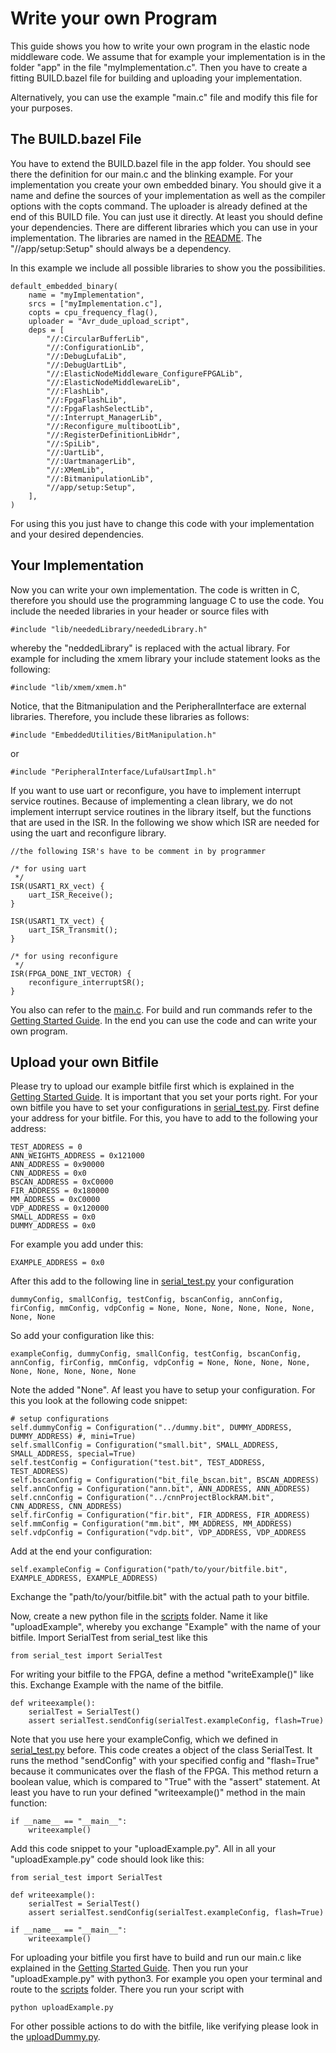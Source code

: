 # Write your own Program

This guide shows you how to write your own program in the elastic node middleware code. 
We assume that for example your implementation is in the folder "app" in the file "myImplementation.c".
Then you have to create a fitting BUILD.bazel file for building and uploading your implementation.

Alternatively, you can use the example "main.c" file and modify this file for your purposes. 

## The BUILD.bazel File

You have to extend the BUILD.bazel file in the app folder. 
You should see there the definition for our main.c and the blinking example.
For your implementation you create your own embedded binary.
You should give it a name and define the sources of your implementation as well as the compiler options with the copts command.
The uploader is already defined at the end of this BUILD file. 
You can just use it directly. 
At least you should define your dependencies.
There are different libraries which you can use in your implementation. 
The libraries are named in the [README](../README.md).
The "//app/setup:Setup" should always be a dependency.

In this example we include all possible libraries to show you the possibilities. 

    default_embedded_binary(
        name = "myImplementation",
        srcs = ["myImplementation.c"],
        copts = cpu_frequency_flag(),
        uploader = "Avr_dude_upload_script",
        deps = [
            "//:CircularBufferLib",
            "//:ConfigurationLib",
            "//:DebugLufaLib",
            "//:DebugUartLib",
            "//:ElasticNodeMiddleware_ConfigureFPGALib",
            "//:ElasticNodeMiddlewareLib",
            "//:FlashLib",
            "//:FpgaFlashLib",
            "//:FpgaFlashSelectLib",
            "//:Interrupt_ManagerLib",
            "//:Reconfigure_multibootLib",
            "//:RegisterDefinitionLibHdr",
            "//:SpiLib",
            "//:UartLib",
            "//:UartmanagerLib",
            "//:XMemLib",
            "//:BitmanipulationLib",
            "//app/setup:Setup",
        ],
    ) 
    
For using this you just have to change this code with your implementation and your desired dependencies.

## Your Implementation

Now you can write your own implementation. 
The code is written in C, therefore you should use the programming language C to use the code.
You include the needed libraries in your header or source files with

    #include "lib/neededLibrary/neededLibrary.h"
    
whereby the "neddedLibrary" is replaced with the actual library. 
For example for including the xmem library your include statement looks as the following:
  
    #include "lib/xmem/xmem.h"
    
Notice, that the Bitmanipulation and the PeripheralInterface are external libraries. 
Therefore, you include these libraries as follows:

    #include "EmbeddedUtilities/BitManipulation.h"
    
or

    #include "PeripheralInterface/LufaUsartImpl.h"
    
If you want to use uart or reconfigure, you have to implement interrupt service routines. 
Because of implementing a clean library, we do not implement interrupt service routines in the library itself, but the functions that are used in the ISR.
In the following we show which ISR are needed for using the uart and reconfigure library. 

    //the following ISR's have to be comment in by programmer
    
    /* for using uart
     */
    ISR(USART1_RX_vect) {
        uart_ISR_Receive();
    }
    
    ISR(USART1_TX_vect) {
        uart_ISR_Transmit();
    }
    
    /* for using reconfigure
     */
    ISR(FPGA_DONE_INT_VECTOR) {
        reconfigure_interruptSR();
    }

You also can refer to the [main.c](../app/main.c). 
For build and run commands refer to the [Getting Started Guide](GettingStartedGuide.md).
In the end you can use the code and can write your own program.  

## Upload your own Bitfile

Please try to upload our example bitfile first which is explained in the [Getting Started Guide](GettingStartedGuide.md).
It is important that you set your ports right. 
For your own bitfile you have to set your configurations in [serial_test.py](../scripts/serial_test.py).
First define your address for your bitfile. 
For this, you have to add to the following your address:

    TEST_ADDRESS = 0
    ANN_WEIGHTS_ADDRESS = 0x121000
    ANN_ADDRESS = 0x90000
    CNN_ADDRESS = 0x0
    BSCAN_ADDRESS = 0xC0000
    FIR_ADDRESS = 0x180000
    MM_ADDRESS = 0xC0000
    VDP_ADDRESS = 0x120000
    SMALL_ADDRESS = 0x0
    DUMMY_ADDRESS = 0x0
    
For example you add under this:

    EXAMPLE_ADDRESS = 0x0
    
After this add to the following line in [serial_test.py](../scripts/serial_test.py) your configuration

    dummyConfig, smallConfig, testConfig, bscanConfig, annConfig, firConfig, mmConfig, vdpConfig = None, None, None, None, None, None, None, None

So add your configuration like this:

    exampleConfig, dummyConfig, smallConfig, testConfig, bscanConfig, annConfig, firConfig, mmConfig, vdpConfig = None, None, None, None, None, None, None, None, None

Note the added "None".
Af least you have to setup your configuration. 
For this you look at the following code snippet:

    # setup configurations
    self.dummyConfig = Configuration("../dummy.bit", DUMMY_ADDRESS, DUMMY_ADDRESS) #, mini=True)
    self.smallConfig = Configuration("small.bit", SMALL_ADDRESS, SMALL_ADDRESS, special=True)
    self.testConfig = Configuration("test.bit", TEST_ADDRESS, TEST_ADDRESS)
    self.bscanConfig = Configuration("bit_file_bscan.bit", BSCAN_ADDRESS)
    self.annConfig = Configuration("ann.bit", ANN_ADDRESS, ANN_ADDRESS)
    self.cnnConfig = Configuration("../cnnProjectBlockRAM.bit", CNN_ADDRESS, CNN_ADDRESS)
    self.firConfig = Configuration("fir.bit", FIR_ADDRESS, FIR_ADDRESS)
    self.mmConfig = Configuration("mm.bit", MM_ADDRESS, MM_ADDRESS)
    self.vdpConfig = Configuration("vdp.bit", VDP_ADDRESS, VDP_ADDRESS
    
Add at the end your configuration: 
    
    self.exampleConfig = Configuration("path/to/your/bitfile.bit", EXAMPLE_ADDRESS, EXAMPLE_ADDRESS)     

Exchange the "path/to/your/bitfile.bit" with the actual path to your bitfile. 

Now, create a new python file in the [scripts](../scripts) folder. 
Name it like "uploadExample", whereby you exchange "Example" with the name of your bitfile.
Import SerialTest from serial_test like this

    from serial_test import SerialTest

For writing your bitfile to the FPGA, define a method "writeExample()" like this.
Exchange Example with the name of the bitfile.
    
    def writeexample():
        serialTest = SerialTest()
        assert serialTest.sendConfig(serialTest.exampleConfig, flash=True)
        
Note that you use here your exampleConfig, which we defined in [serial_test.py](../scripts/serial_test.py) before.
This code creates a object of the class SerialTest. 
It runs the method "sendConfig" with your specified config and "flash=True" because it communicates over the flash of the FPGA.
This method return a boolean value, which is compared to "True" with the "assert" statement.
At least you have to run your defined "writeexample()" method in the main function:

    if __name__ == "__main__":
        writeexample()
        
Add this code snippet to your "uploadExample.py".
All in all your "uploadExample.py" code should look like this:

    from serial_test import SerialTest
    
    def writeexample():
        serialTest = SerialTest()
        assert serialTest.sendConfig(serialTest.exampleConfig, flash=True)
    
    if __name__ == "__main__":
        writeexample()
        
For uploading your bitfile you first have to build and run our main.c like explained in the [Getting Started Guide](GettingStartedGuide.md).
Then you run your "uploadExample.py" with python3.
For example you open your terminal and route to the [scripts](../scripts) folder. 
There you run your script with

    python uploadExample.py
    
For other possible actions to do with the bitfile, like verifying please look in the [uploadDummy.py](../scripts/uploadDummy.py).
